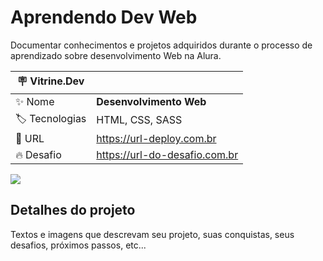# Aprendendo Dev Web

Documentar conhecimentos e projetos adquiridos durante o processo de aprendizado sobre desenvolvimento Web na Alura.

| :placard: Vitrine.Dev |     |
| -------------  | --- |
| :sparkles: Nome        | **Desenvolvimento Web**
| :label: Tecnologias | HTML, CSS, SASS
| :rocket: URL         | https://url-deploy.com.br
| :fire: Desafio     | https://url-do-desafio.com.br

<!-- Inserir imagem com a #vitrinedev ao final do link -->
![](https://via.placeholder.com/1200x500.png?text=imagem+lindona+do+meu+projeto#vitrinedev)

## Detalhes do projeto

Textos e imagens que descrevam seu projeto, suas conquistas, seus desafios, próximos passos, etc...
